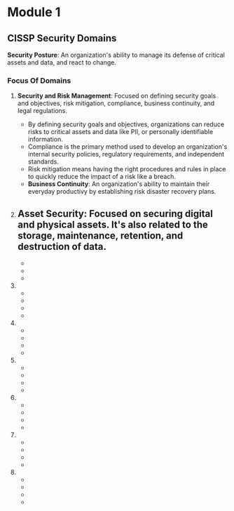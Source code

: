 # Module 1

## CISSP Security Domains

**Security Posture**: An organization's ability to manage its defense of critical assets and data, and react to change.

### Focus  Of Domains

1. **Security and Risk Management**: Focused on defining security goals and objectives, risk mitigation, compliance, business continuity, and legal regulations.
    - By defining security goals and objectives, organizations can reduce risks to critical assets and data like PII, or personally identifiable information.
    - Compliance is the primary method used to develop an organization's internal security policies, regulatory requirements, and independent standards.
    - Risk mitigation means having the right procedures and rules in place to quickly reduce the impact of a risk like a breach.
    - **Business Continuity**: An organization's ability to maintain their everyday productivy by establishing risk disaster recovery plans.

2. **Asset Security**: Focused on securing digital and physical assets. It's also related to the storage, maintenance, retention, and destruction of data.
    - 
    - 
    - 
    - 

3. 
    - 
    - 
    - 
    - 

4. 
    - 
    - 
    - 
    - 

5. 
    - 
    - 
    - 
    - 

6. 
    - 
    - 
    - 
    - 

7. 
    - 
    - 
    - 
    - 

8. 
    - 
    - 
    - 
    - 